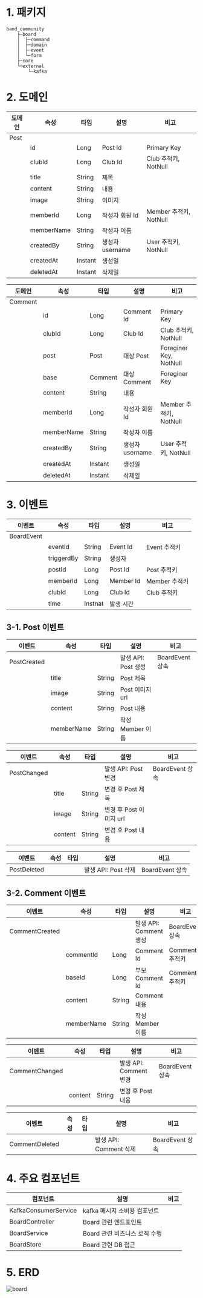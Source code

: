 # 1. 패키지 

```
band_community
    ├─board
    │  ├─command
    │  ├─domain
    │  ├─event
    │  └─form
    ├─core
    └─external
        └─kafka
```


# 2. 도메인

| 도메인 | 속성 | 타입 | 설명 | 비고 |  
|--------|------|------|------|------|
|Post    |      |      |      |      |
|        |id|Long|Post Id|Primary Key|
|        |clubId|Long|Club Id|Club 추적키, NotNull|
|        |title|String|제목||
|        |content|String|내용||
|        |image|String|이미지||
|        |memberId|Long|작성자 회원 Id|Member 추적키, NotNull|
|        |memberName|String|작성자 이름||
|        |createdBy|String|생성자 username|User 추적키, NotNull|
|        |createdAt|Instant|생성일||
|        |deletedAt|Instant|삭제일||


| 도메인 | 속성 | 타입 | 설명 | 비고 |  
|--------|------|------|------|------|
|Comment |      |      |      |      |
|        |id|Long|Comment Id|Primary Key|
|        |clubId|Long|Club Id|Club 추적키, NotNull|
|        |post|Post|대상 Post|Foreginer Key, NotNull|
|        |base|Comment|대상 Comment|Foreginer Key|
|        |content|String|내용||
|        |memberId|Long|작성자 회원 Id|Member 추적키, NotNull|
|        |memberName|String|작성자 이름||
|        |createdBy|String|생성자 username|User 추적키, NotNull|
|        |createdAt|Instant|생성일||
|        |deletedAt|Instant|삭제일||



# 3. 이벤트

| 이벤트 | 속성 | 타입 | 설명 | 비고 |  
|--------|------|------|------|------|
|BoardEvent|     |      |      |      |
|          |eventId|String|Event Id|Event 추적키|
|          |triggerdBy|String|생성자||
|          |postId|Long|Post Id|Post 추적키|
|          |memberId|Long|Member Id|Member 추적키|
|          |clubId|Long|Club Id|Club 추적키|
|          |time|Instnat|발생 시간||


## 3-1. Post 이벤트

| 이벤트 | 속성 | 타입 | 설명 | 비고 |  
|--------|------|------|------|------|
|PostCreated|      |      |발생 API: Post 생성|BoardEvent 상속|
|           |title|String|Post 제목||
|           |image|String|Post 이미지 url||
|           |content|String|Post 내용||
|           |memberName|String|작성 Member 이름||


| 이벤트 | 속성 | 타입 | 설명 | 비고 |  
|--------|------|------|------|------|
|PostChanged|      |      |발생 API: Post 변경|BoardEvent 상속|
|           |title|String|변경 후 Post 제목||
|           |image|String|변경 후 Post 이미지 url||
|           |content|String|변경 후 Post 내용||

| 이벤트 | 속성 | 타입 | 설명 | 비고 |  
|--------|------|------|------|------|
|PostDeleted|      |      |발생 API: Post 삭제|BoardEvent 상속|

## 3-2. Comment 이벤트

| 이벤트 | 속성 | 타입 | 설명 | 비고 |  
|--------|------|------|------|------|
|CommentCreated|      |      |발생 API: Comment 생성|BoardEvent 상속|
|           |commentId|Long|Comment Id|Comment 추적키|
|           |baseId|Long|부모 Comment Id|Comment 추적키|
|           |content|String|Comment 내용||
|           |memberName|String|작성 Member 이름||


| 이벤트 | 속성 | 타입 | 설명 | 비고 |  
|--------|------|------|------|------|
|CommentChanged|      |      |발생 API: Comment 변경|BoardEvent 상속|
|           |content|String|변경 후 Post 내용||

| 이벤트 | 속성 | 타입 | 설명 | 비고 |  
|--------|------|------|------|------|
|CommentDeleted|      |      |발생 API: Comment 삭제|BoardEvent 상속|



# 4. 주요 컴포넌트

| 컴포넌트 | 설명 | 비고 |  
|----------|------|------|
|KafkaConsumerService|kafka 메시지 소비용 컴포넌트||
|BoardController|Board 관련 엔드포인트||
|BoardService|Board 관련 비즈니스 로직 수행||
|BoardStore|Board 관련 DB 접근||

# 5. ERD
![board](https://github.com/user-attachments/assets/a5293e0e-e84d-4dc9-baa9-f0f026c02c76)

